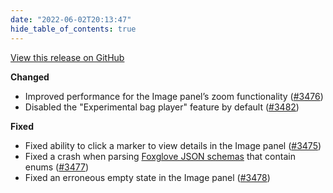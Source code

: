 ```yaml
---
date: "2022-06-02T20:13:47"
hide_table_of_contents: true
---
```

[View this release on GitHub](https://github.com/foxglove/studio/releases/tag/v1.13.2)

**Changed**
- Improved performance for the Image panel’s zoom functionality ([#3476](https://github.com/foxglove/studio/pull/3476))
- Disabled the "Experimental bag player" feature by default ([#3482](https://github.com/foxglove/studio/pull/3482))

**Fixed**
- Fixed ability to click a marker to view details in the Image panel ([#3475](https://github.com/foxglove/studio/pull/3475))
- Fixed a crash when parsing [Foxglove JSON schemas](https://github.com/foxglove/schemas/tree/main/schemas/jsonschema) that contain enums ([#3477](https://github.com/foxglove/studio/pull/3477))
- Fixed an erroneous empty state in the Image panel ([#3478](https://github.com/foxglove/studio/pull/3478))